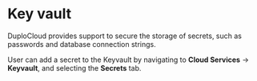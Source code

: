 # Key vault

DuploCloud provides support to secure the storage of secrets, such as passwords and database connection strings.

User can add a secret to the Keyvault by navigating to **Cloud Services** -> **Keyvault**, and selecting the **Secrets** tab.
